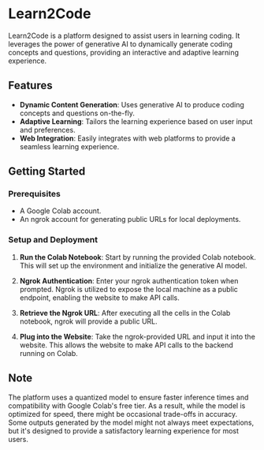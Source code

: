 # Learn2Code

Learn2Code is a platform designed to assist users in learning coding. It leverages the power of generative AI to dynamically generate coding concepts and questions, providing an interactive and adaptive learning experience.

## Features

- **Dynamic Content Generation**: Uses generative AI to produce coding concepts and questions on-the-fly.
- **Adaptive Learning**: Tailors the learning experience based on user input and preferences.
- **Web Integration**: Easily integrates with web platforms to provide a seamless learning experience.

## Getting Started

### Prerequisites

- A Google Colab account.
- An ngrok account for generating public URLs for local deployments.

### Setup and Deployment

1. **Run the Colab Notebook**: Start by running the provided Colab notebook. This will set up the environment and initialize the generative AI model.

2. **Ngrok Authentication**: Enter your ngrok authentication token when prompted. Ngrok is utilized to expose the local machine as a public endpoint, enabling the website to make API calls.

3. **Retrieve the Ngrok URL**: After executing all the cells in the Colab notebook, ngrok will provide a public URL.

4. **Plug into the Website**: Take the ngrok-provided URL and input it into the website. This allows the website to make API calls to the backend running on Colab.

## Note

The platform uses a quantized model to ensure faster inference times and compatibility with Google Colab's free tier. As a result, while the model is optimized for speed, there might be occasional trade-offs in accuracy. Some outputs generated by the model might not always meet expectations, but it's designed to provide a satisfactory learning experience for most users.



